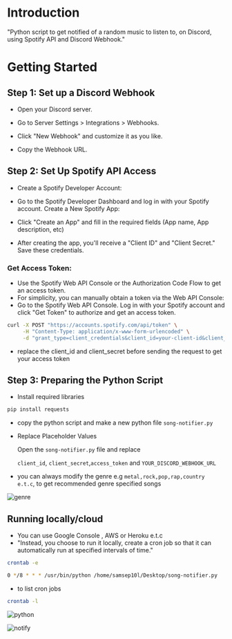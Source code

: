 
# Introduction

"Python script to get notified of a random music to listen to, on Discord, using Spotify API and Discord Webhook."

# Getting Started


## Step 1: Set up a Discord Webhook
* Open your Discord server.

* Go to Server Settings > Integrations > Webhooks.

* Click "New Webhook" and customize it as you like.

* Copy the Webhook URL.

## Step 2: Set Up Spotify API Access
* Create a Spotify Developer Account:

* Go to the Spotify Developer Dashboard and log in with your Spotify account.
  Create a New Spotify App:

* Click "Create an App" and fill in the required fields (App name, App   description, etc)
* After creating the app, you'll receive a "Client ID" and "Client Secret." Save these credentials.
### Get Access Token:

* Use the Spotify Web API Console or the Authorization Code Flow to get an access token.
* For simplicity, you can manually obtain a token via the Web API Console:
* Go to the Spotify Web API Console.
  Log in with your Spotify account and click "Get Token" to authorize and get an   access token.

```sh
curl -X POST "https://accounts.spotify.com/api/token" \
     -H "Content-Type: application/x-www-form-urlencoded" \
     -d "grant_type=client_credentials&client_id=your-client-id&client_secret=your-client-secret"

```
* replace the client_id and client_secret before sending the request to get your access token

## Step 3: Preparing the Python Script
* Install required libraries 

```sh
pip install requests
```
* copy the python script and make a new python file `song-notifier.py`


* Replace Placeholder Values

  Open the `song-notifier.py` file and replace

  `client_id`, `client_secret`,`access_token` and 
  `YOUR_DISCORD_WEBHOOK_URL`

* you can always modify the genre e.g `metal,rock,pop,rap,country e.t.c`, to get recommended genre specified songs


![genre](https://github.com/user-attachments/assets/dc172486-8e65-43f3-97d8-2014b7e201f1)



## Running locally/cloud

* You can use Google Console , AWS or Heroku e.t.c
* "Instead, you choose to run it locally, create a cron job so that it can automatically run at specified intervals of time."

```sh
crontab -e
```
```sh
0 */8 * * * /usr/bin/python /home/samsep10l/Desktop/song-notifier.py
```

* to list cron jobs
```sh
crontab -l
```


![python](https://github.com/user-attachments/assets/1e63fbe7-f187-4801-9fad-63be961d68bd)


![notify](https://github.com/user-attachments/assets/ec5031e7-aeab-46e0-a6f0-4d5d03ba8e48)




